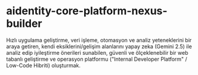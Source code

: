 # aidentity-core-platform-nexus-builder
Hızlı uygulama geliştirme, veri işleme, otomasyon ve analiz yeteneklerini bir araya getiren, kendi eksiklerini/gelişim alanlarını yapay zeka (Gemini 2.5) ile analiz edip iyileştirme önerileri sunabilen, güvenli ve ölçeklenebilir bir web tabanlı geliştirme ve operasyon platformu ("Internal Developer Platform" / Low-Code Hibriti) oluşturmak. 
